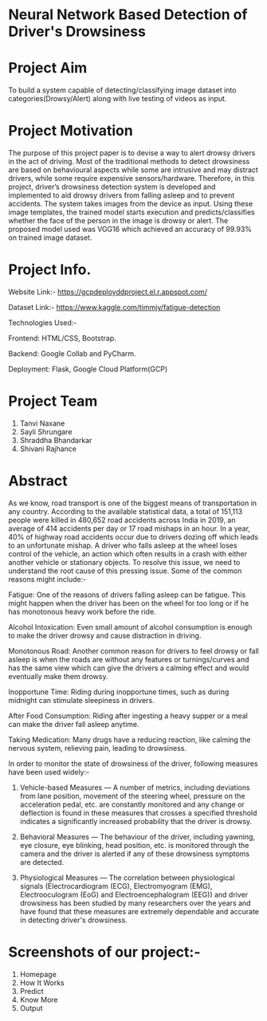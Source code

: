 # Neural Network Based Detection of Driver's Drowsiness

# Project Aim
To build a system capable of detecting/classifying image dataset into categories(Drowsy/Alert) along with live testing of videos as input.

# Project Motivation
The purpose of this project paper is to devise a way to alert drowsy drivers in the act of driving. Most of the traditional methods to detect drowsiness are based on behavioural aspects while some are intrusive and may distract drivers, while some require expensive sensors/hardware. Therefore, in this project, driver’s drowsiness detection system is developed and implemented to aid drowsy drivers from falling asleep and to prevent accidents. The system takes images from the device as input. Using these image templates, the trained model starts execution and predicts/classifies whether the face of the person in the image is drowsy or alert. The proposed model used was VGG16 which achieved an accuracy of 99.93\% on trained image dataset.


# Project Info.

Website Link:- https://gcpdeployddproject.el.r.appspot.com/

Dataset Link:- https://www.kaggle.com/timmjy/fatigue-detection

Technologies Used:-

Frontend: HTML/CSS, Bootstrap.

Backend: Google Collab and PyCharm.

Deployment: Flask, Google Cloud Platform(GCP)


# Project Team

1. Tanvi Naxane
2. Sayli Shrungare
3. Shraddha Bhandarkar
4. Shivani Rajhance

# Abstract 
As we know, road transport is one of the biggest means of transportation in any country. According to the available statistical data, a total of 151,113 people were killed in 480,652 road accidents across India in 2019, an average of 414 accidents per day or 17 road mishaps in an hour. In a year, 40% of highway road accidents occur due to drivers dozing off which leads to an unfortunate mishap. A driver who falls asleep at the wheel loses control of the vehicle, an action which often results in a crash with either another vehicle or stationary objects. To resolve this issue, we need to understand the root cause of this pressing issue. Some of the common reasons might include:-

Fatigue: One of the reasons of drivers falling asleep can be fatigue. This might happen when the driver has been on the wheel for too long or if he has monotonous heavy work before the ride.

Alcohol Intoxication: Even small amount of alcohol consumption is enough to make the driver drowsy and cause distraction in driving.

Monotonous Road: Another common reason for drivers to feel drowsy or fall asleep is when the roads are without any features or turnings/curves and has the same view which can give the drivers a calming effect and would eventually make them drowsy.

Inopportune Time: Riding during inopportune times, such as during midnight can stimulate sleepiness in drivers.

After Food Consumption: Riding after ingesting a heavy supper or a meal can make the driver fall asleep anytime.

Taking Medication: Many drugs have a reducing reaction, like calming the nervous system, relieving pain, leading to drowsiness.
  
In order to monitor the state of drowsiness of the driver, following measures have been used widely:-

1. Vehicle-based Measures — A number of metrics, including deviations from lane position, movement of the steering wheel, pressure on the acceleration pedal, etc. are constantly monitored and any change or deflection is found in these measures that crosses a specified threshold indicates a significantly increased probability that the driver is drowsy.

2. Behavioral Measures — The behaviour of the driver, including yawning, eye closure, eye blinking, head position, etc. is monitored through the camera and the driver is alerted if any of these drowsiness symptoms are detected.

3. Physiological Measures — The correlation between physiological signals (Electrocardiogram (ECG), Electromyogram (EMG), Electrooculogram (EoG) and Electroencephalogram (EEG)) and driver drowsiness has been studied by many researchers over the years and have found that these measures are extremely dependable and accurate in detecting driver's drowsiness.

# Screenshots of our project:-

1. Homepage
2. How It Works
3. Predict
4. Know More
5. Output





